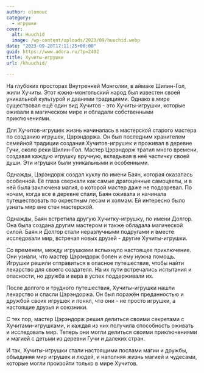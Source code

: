 ```yaml
---
author: olomouc
category:
  - игрушки
cover:
  alt: Huuchid
  image: /wp-content/uploads/2023/09/huuchid.webp
date: "2023-09-20T17:11:25+00:00"
guid: https://www.adora.ru/?p=2402
title: Хучиты-игрушки
url: /khuuchid/

---
```

На глубоких просторах Внутренней Монголии, в аймаке Шилин\-Гол, жили Хучиты. Этот южно\-монгольский народ был известен своей уникальной культурой и давними традициями. Однако в мире существовал ещё один вид Хучитов \- это Хучиты-игрушки, которые оживали в магическом мире и обладали собственными приключениями.

Для Хучитов-игрушек жизнь начиналась в мастерской старого мастера по созданию игрушек, Цэрэндоржа. Он был последним хранителем семейной традиции создания Хучитов-игрушек и проживал в деревне Гучи, около реки Шилин-Гол. Мастер Цэрэндорж тратил много времени, создавая каждую игрушку вручную, вкладывая в неё частичку своей души. Эти игрушки были уникальными и особенными.

Однажды, Цэрэндорж создал куклу по имени Баян, которая оказалась особенной. Её глаза сверкали как самые драгоценные самоцветы, и в ней была заключена магия, о которой мастер даже не подозревал. По ночам, когда все в деревне спали, Баян оживала и начинала путешествовать по окрестным лесам и холмам. Ей интересно было узнать мир вне стен мастерской.

Однажды, Баян встретила другую Хучитку\-игрушку, по имени Долгор. Она была создана другим мастером и также обладала магической силой. Баян и Долгор стали неразлучными подругами и вместе исследовали мир, встречая новых друзей \- другие Хучиты-игрушки.

Со временем, между игрушками вспыхнуло настоящее приключение. Они узнали, что мастер Цэрэндорж болен и ему нужна помощь. Игрушки решили отправиться в опасное путешествие, чтобы найти лекарство для своего создателя. На их пути встречались испытания и опасности, но дружба и вера в успех поддерживали их.

После долгого и трудного путешествия, Хучиты\-игрушки нашли лекарство и спасли Цэрэндоржа. Он был поражён преданностью и дружбой своих игрушек и понял, что они \- не просто игрушки, а настоящие друзья и союзники.

С тех пор, мастер Цэрэндорж решил делиться своими секретами с Хучитами-игрушками, и каждая из них получила способность оживать и исследовать мир. Теперь они могли делиться своими приключениями и магией с детьми из деревни Гучи и далеких стран.

И так, Хучиты-игрушки стали настоящими послами магии и дружбы, объединяя мир игрушек и людей, и наполняя жизнь магией и чудесами, которые могли произойти только в мире Хучитов.
